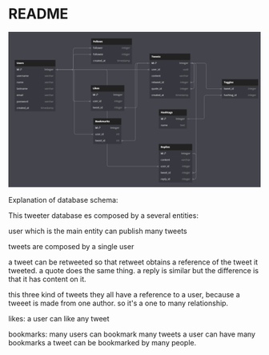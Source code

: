 # README

![schema-database](./schema-database.png)

Explanation of database schema:

This tweeter database es composed by a several entities:

user which is the main entity can publish many tweets

tweets are composed by a single user

a tweet can be retweeted so that retweet obtains a reference of the tweet it tweeted.
a quote does the same thing.
a reply is similar but the difference is that it has content on it.

this three kind of tweets they all have a reference to a user, because a tweeet is made from one
author. so it's a one to many relationship. 

likes: 
a user can like any tweet

bookmarks:
many users can bookmark many tweets
a user can have many bookmarks
a tweet can be bookmarked by many people.